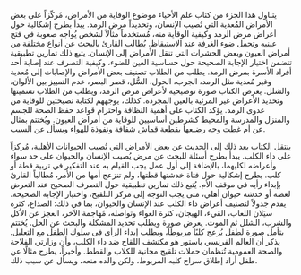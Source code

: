 يتناول هذا الجزء من كتاب علم الأحياء موضوع الوقاية من الأمراض، مُركّزاً على بعض الأمراض المُعدية التي تُصيب الإنسان، وتحديداً مرض الرمد. يبدأ بطرح إشكالية حول أعراض مرض الرمد وكيفية الوقاية منه، مُستخدماً مثالاً لشخص يُواجه صعوبة في فتح عينيه وتحمل ضوء الغرفة عند الاستيقاظ. يُطالب القارئ بالبحث عن أنواع مختلفة من أمراض العيون وبعض الحشرات التي تنقل الأمراض إلى الإنسان. يتبع ذلك تمارين تطبيقية تتضمن اختيار الإجابة الصحيحة حول حساسية العين للضوء، وكيفية التصرف عند إصابة أحد أفراد الأسرة بمرض الرمد. يطلب من الطلاب تصنيف بعض الأمراض والإصابات إلى مُعدية وغير مُعدية مثل الرمد، الجرب، الحول، السُّل، قصر البصر، عدم التمييز بين الألوان، والشلل.  يعرض الكتاب صورة توضيحية لأعراض مرض الرمد، ويطلب من الطلاب تسميتها وتحديد الأعراض غير المرئية بالعين المجردة. كذلك، يوجههم لكتابة نصيحتين للوقاية من عدوى الرمد. يؤكد الكتاب على أهمية النظافة واحترام قواعد حفظ الصحة للجسم والمنزل والمدرسة والمحيط كشرطين أساسيين للوقاية من أمراض العيون. ويُختتم بمثال عن أم غطت وجه رضيعها بقطعة قماش شفافة ونفوذة للهواء ويسأل عن السبب.

ينتقل الكتاب بعد ذلك إلى الحديث عن بعض الأمراض التي تُصيب الحيوانات الأهلية، مُركزاً على داء الكلب. يبدأ  بطرح أسئلة للبحث عن مرض يُصيب الإنسان والحيوان على حد سواء وأعراضه لكليهما، بالإضافة إلى أول عمل يجب القيام به عند التفكير في تربية قطة أو كلب. يطرح إشكالية حول فتاة خدشتها قطتها، ولم تنزعج أمها من الأمر، مُطالباً القارئ بإبداء رأيه في موقف الأم. يُتبع ذلك تمارين تطبيقية حول التصرف الصحيح عند التعرض لعضة أو خدشة حيوان أهلي، متى يجب التوجه إلى مركز التلقيح، واختيار الإجابة الصحيحة. يقدم  جدولاً لتصنيف أعراض داء الكلب عند الإنسان والحيوان، بما في ذلك: الصداع، كثرة سيَلان اللعاب، القيء، الهيجان، كثرة العواء وتواصله، مُهاجمة الآخر، العجز عن الأكل والشرب، الشلل ثم الموت. يعرض صورة ويطلب تحديد المشكلة والبحث عن الحل.  يُختتم بتأمل صورة لطفل يُزعج كلبًا مربوطاً، ويطلب إبداء الرأي في سلوك الطفل مع التعليل. يذكر  أن العالم الفرنسي باستور هو مكتشف اللقاح ضد داء الكلب، وأن وزارتي الفلاحة والصحة العمومية تُنظمان حملات تلقيح مجانية للكلاب والقطط.  وأخيراً، يطرح مثالًا عن طفل أراد إطلاق سراح كلبه المربوط، ولكن والده منعه، ويسأل عن سبب ذلك.